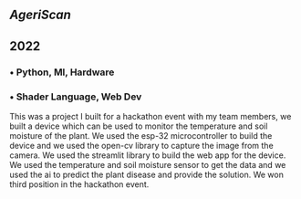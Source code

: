 



## *AgeriScan*
## 2022

### • Python, Ml, Hardware
### • Shader Language, Web Dev
This was a project I built for a hackathon event with my team members, we built a device which can be used to monitor the temperature and soil moisture of the plant. We used the esp-32 microcontroller to build the device and we used the open-cv library to capture the image from the camera. We used the streamlit library to build the web app for the device. We used the temperature and soil moisture sensor to get the data and we used the ai to predict the plant disease and provide the solution. We won third position in the hackathon event.